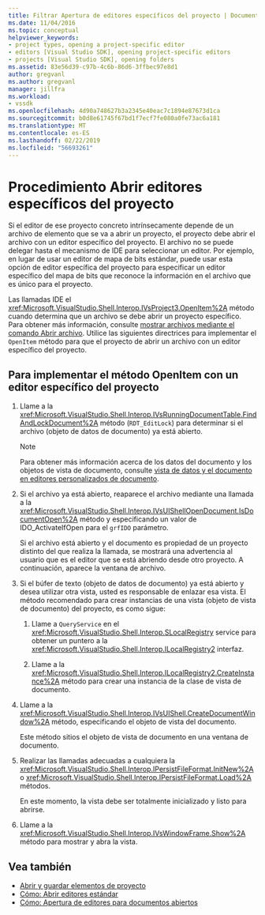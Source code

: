 ```yaml
---
title: Filtrar Apertura de editores específicos del proyecto | Documentos de Microsoft
ms.date: 11/04/2016
ms.topic: conceptual
helpviewer_keywords:
- project types, opening a project-specific editor
- editors [Visual Studio SDK], opening project-specific editors
- projects [Visual Studio SDK], opening folders
ms.assetid: 83e56d39-c97b-4c6b-86d6-3ffbec97e8d1
author: gregvanl
ms.author: gregvanl
manager: jillfra
ms.workload:
- vssdk
ms.openlocfilehash: 4d90a748627b3a2345e40eac7c1894e87673d1ca
ms.sourcegitcommit: b0d8e61745f67bd1f7ecf7fe080a0fe73ac6a181
ms.translationtype: MT
ms.contentlocale: es-ES
ms.lasthandoff: 02/22/2019
ms.locfileid: "56693261"
---
```

# <a name="how-to-open-project-specific-editors"></a>Procedimiento Abrir editores específicos del proyecto
Si el editor de ese proyecto concreto intrínsecamente depende de un archivo de elemento que se va a abrir un proyecto, el proyecto debe abrir el archivo con un editor específico del proyecto. El archivo no se puede delegar hasta el mecanismo de IDE para seleccionar un editor. Por ejemplo, en lugar de usar un editor de mapa de bits estándar, puede usar esta opción de editor específica del proyecto para especificar un editor específico del mapa de bits que reconoce la información en el archivo que es único para el proyecto.

 Las llamadas IDE el <xref:Microsoft.VisualStudio.Shell.Interop.IVsProject3.OpenItem%2A> método cuando determina que un archivo se debe abrir un proyecto específico. Para obtener más información, consulte [mostrar archivos mediante el comando Abrir archivo](../extensibility/internals/displaying-files-by-using-the-open-file-command.md). Utilice las siguientes directrices para implementar el `OpenItem` método para que el proyecto de abrir un archivo con un editor específico del proyecto.

## <a name="to-implement-the-openitem-method-with-a-project-specific-editor"></a>Para implementar el método OpenItem con un editor específico del proyecto

1.  Llame a la <xref:Microsoft.VisualStudio.Shell.Interop.IVsRunningDocumentTable.FindAndLockDocument%2A> método (`RDT_EditLock`) para determinar si el archivo (objeto de datos de documento) ya está abierto.

    > [!NOTE]
    >  Para obtener más información acerca de los datos del documento y los objetos de vista de documento, consulte [vista de datos y el documento en editores personalizados de documento](../extensibility/document-data-and-document-view-in-custom-editors.md).

2.  Si el archivo ya está abierto, reaparece el archivo mediante una llamada a la <xref:Microsoft.VisualStudio.Shell.Interop.IVsUIShellOpenDocument.IsDocumentOpen%2A> método y especificando un valor de IDO_ActivateIfOpen para el `grfIDO` parámetro.

     Si el archivo está abierto y el documento es propiedad de un proyecto distinto del que realiza la llamada, se mostrará una advertencia al usuario que es el editor que se está abriendo desde otro proyecto. A continuación, aparece la ventana de archivo.

3.  Si el búfer de texto (objeto de datos de documento) ya está abierto y desea utilizar otra vista, usted es responsable de enlazar esa vista. El método recomendado para crear instancias de una vista (objeto de vista de documento) del proyecto, es como sigue:

    1.  Llame a `QueryService` en el <xref:Microsoft.VisualStudio.Shell.Interop.SLocalRegistry> service para obtener un puntero a la <xref:Microsoft.VisualStudio.Shell.Interop.ILocalRegistry2> interfaz.

    2.  Llame a la <xref:Microsoft.VisualStudio.Shell.Interop.ILocalRegistry2.CreateInstance%2A> método para crear una instancia de la clase de vista de documento.

4.  Llame a la <xref:Microsoft.VisualStudio.Shell.Interop.IVsUIShell.CreateDocumentWindow%2A> método, especificando el objeto de vista del documento.

     Este método sitios el objeto de vista de documento en una ventana de documento.

5.  Realizar las llamadas adecuadas a cualquiera la <xref:Microsoft.VisualStudio.Shell.Interop.IPersistFileFormat.InitNew%2A> o <xref:Microsoft.VisualStudio.Shell.Interop.IPersistFileFormat.Load%2A> métodos.

     En este momento, la vista debe ser totalmente inicializado y listo para abrirse.

6.  Llame a la <xref:Microsoft.VisualStudio.Shell.Interop.IVsWindowFrame.Show%2A> método para mostrar y abra la vista.

## <a name="see-also"></a>Vea también
- [Abrir y guardar elementos de proyecto](../extensibility/internals/opening-and-saving-project-items.md)
- [Cómo: Abrir editores estándar](../extensibility/how-to-open-standard-editors.md)
- [Cómo: Apertura de editores para documentos abiertos](../extensibility/how-to-open-editors-for-open-documents.md)
